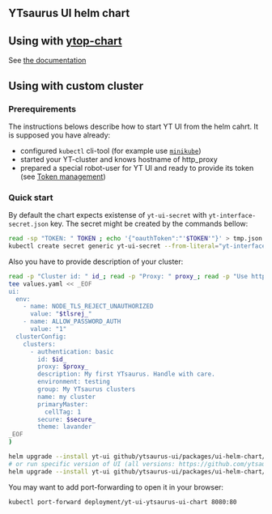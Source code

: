 ## YTsaurus UI helm chart

## Using with [ytop-chart](https://github.com/ytsaurus/ytsaurus-k8s-operator/pkgs/container/ytop-chart)

See [the documentation](https://ytsaurus.tech/docs/en/overview/try-yt#installing-the-operator1)

## Using with custom cluster

### Prerequirements 

The instructions belows describe how to start YT UI from the helm cahrt.
It is supposed you have already:
- configured `kubectl` cli-tool (for example use [`minikube`](https://minikube.sigs.k8s.io/docs/start/))
- started your YT-cluster and knows hostname of http_proxy
- prepared a special robot-user for YT UI and ready to provide its token (see [Token management](https://ytsaurus.tech/docs/user-guide/storage/auth))

### Quick start

By default the chart expects existense of `yt-ui-secret` with `yt-interface-secret.json` key. The secret might be created by the commands bellow:

```bash
read -sp "TOKEN: " TOKEN ; echo '{"oauthToken":"'$TOKEN'"}' > tmp.json
kubectl create secret generic yt-ui-secret --from-literal="yt-interface-secret.json=$(cat tmp.json)" && rm tmp.json
```

Also you have to provide description of your cluster:
```bash
read -p "Cluster id: " id_; read -p "Proxy: " proxy_; read -p "Use https [true/false]: " secure_; read -p "NODE_TLS_REJECT_UNAUTHORIZED [1/0]: " tlsrej_; (
tee values.yaml << _EOF
ui:
  env:
    - name: NODE_TLS_REJECT_UNAUTHORIZED
      value: "$tlsrej_"
    - name: ALLOW_PASSWORD_AUTH
      value: "1"
  clusterConfig:
    clusters:
      - authentication: basic
        id: $id_
        proxy: $proxy_
        description: My first YTsaurus. Handle with care.
        environment: testing
        group: My YTsaurus clusters
        name: my cluster
        primaryMaster:
          cellTag: 1
        secure: $secure_
        theme: lavander
_EOF
)

helm upgrade --install yt-ui github/ytsaurus-ui/packages/ui-helm-chart/ -f values.yaml
# or run specific version of UI (all versions: https://github.com/ytsaurus/ytsaurus-ui/pkgs/container/ui)
helm upgrade --install yt-ui github/ytsaurus-ui/packages/ui-helm-chart/ -f values.yaml --set ui.image.tag=1.60.1
```

You may want to add port-forwarding to open it in your browser:
```bash
kubectl port-forward deployment/yt-ui-ytsaurus-ui-chart 8080:80
```